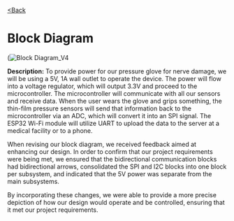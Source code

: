 
[<Back](https://team-208-github-io.github.io/egr314-team208.github.io/)

# Block Diagram

(![Block Diagram_V4](https://user-images.githubusercontent.com/93965371/235585882-9bcac0f9-3372-46cd-b35b-27db9dcc84db.png)




**Description:**
To provide power for our pressure glove for nerve damage, we will be using a 5V, 1A wall outlet to operate the device. The power will flow into a voltage regulator, which will output 3.3V and proceed to the microcontroller. The microcontroller will communicate with all our sensors and receive data. When the user wears the glove and grips something, the thin-film pressure sensors will send that information back to the microcontroller via an ADC, which will convert it into an SPI signal. The ESP32 Wi-Fi module will utilize UART to upload the data to the server at a medical facility or to a phone. 

 When revising our block diagram, we received feedback aimed at enhancing our design. In order to confirm that our project requirements were being met, we ensured that the bidirectional communication blocks had bidirectional arrows, consolidated the SPI and I2C blocks into one block per subsystem, and indicated that the 5V power was separate from the main subsystems.

By incorporating these changes, we were able to provide a more precise depiction of how our design would operate and be controlled, ensuring that it met our project requirements.
